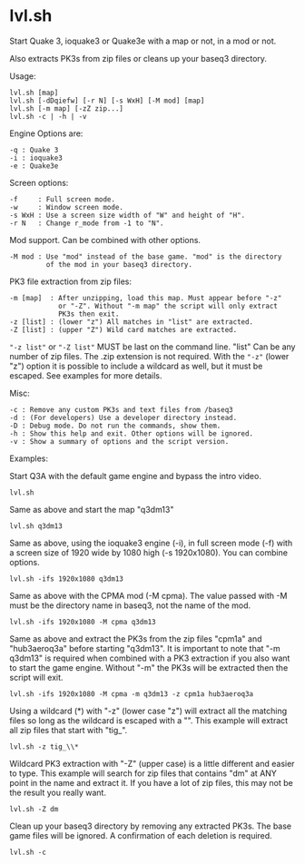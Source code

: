 # lvl.sh

Start Quake 3, ioquake3 or Quake3e with a map or not, in a mod or not.

Also extracts PK3s from zip files or cleans up your baseq3 directory.

Usage:

    lvl.sh [map]
    lvl.sh [-dDqiefw] [-r N] [-s WxH] [-M mod] [map]
    lvl.sh [-m map] [-zZ zip...]
    lvl.sh -c | -h | -v

Engine Options are:

    -q : Quake 3
    -i : ioquake3
    -e : Quake3e

Screen options:

    -f     : Full screen mode.
    -w     : Window screen mode.
    -s WxH : Use a screen size width of "W" and height of "H".
    -r N   : Change r_mode from -1 to "N".

Mod support. Can be combined with other options.

    -M mod : Use "mod" instead of the base game. "mod" is the directory
             of the mod in your baseq3 directory.

PK3 file extraction from zip files:

    -m [map]  : After unzipping, load this map. Must appear before "-z"
                or "-Z". Without "-m map" the script will only extract
                PK3s then exit.
    -z [list] : (lower "z") All matches in "list" are extracted.
    -Z [list] : (upper "Z") Wild card matches are extracted.

`"-z list"` or `"-Z list"` MUST be last on the command line. "list" Can be
any number of zip files. The .zip extension is not required. With the
`"-z"` (lower "z") option it is possible to include a wildcard as well,
but it must be escaped. See examples for more details.

Misc:

    -c : Remove any custom PK3s and text files from /baseq3
    -d : (For developers) Use a developer directory instead.
    -D : Debug mode. Do not run the commands, show them.
    -h : Show this help and exit. Other options will be ignored.
    -v : Show a summary of options and the script version.

Examples:

Start Q3A with the default game engine and bypass the intro video.

    lvl.sh

Same as above and start the map "q3dm13"

    lvl.sh q3dm13

Same as above, using the ioquake3 engine (-i), in full screen mode (-f)
with a screen size of 1920 wide by 1080 high (-s 1920x1080). You can 
combine options.

    lvl.sh -ifs 1920x1080 q3dm13

Same as above with the CPMA mod (-M cpma). The value passed with -M
must be the directory name in baseq3, not the name of the mod.

    lvl.sh -ifs 1920x1080 -M cpma q3dm13

Same as above and extract the PK3s from the zip files "cpm1a" and
"hub3aeroq3a" before starting "q3dm13". It is important to note that
"-m q3dm13" is required when combined with a PK3 extraction if you also 
want to start the game engine. Without "-m" the PK3s will be extracted
then the script will exit.

    lvl.sh -ifs 1920x1080 -M cpma -m q3dm13 -z cpm1a hub3aeroq3a

Using a wildcard (\*) with "-z" (lower case "z") will extract all the
matching files so long as the wildcard is escaped with a "\". This
example will extract all zip files that start with "tig_".

    lvl.sh -z tig_\\*

Wildcard PK3 extraction with "-Z" (upper case) is a little different
and easier to type. This example will search for zip files that
contains "dm" at ANY point in the name and extract it. If you have a
lot of zip files, this may not be the result you really want.

    lvl.sh -Z dm

Clean up your baseq3 directory by removing any extracted PK3s. The
base game files will be ignored. A confirmation of each deletion is 
required.

    lvl.sh -c


